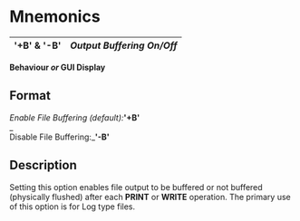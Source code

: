 # Mnemonics

**'+B' & '-B'** |  **_Output Buffering On/Off_**  
---|---  
  
**Behaviour _or_ GUI Display**

##  Format

_Enable File Buffering (default):_**'+B'**  
_  
Disable File Buffering:_**'-B'**

##  Description

Setting this option enables file output to be buffered or not buffered (physically flushed) after each **PRINT** or **WRITE** operation. The primary use of this option is for Log type files.
